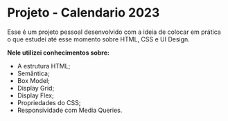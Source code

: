 # Projeto - Calendario 2023

Esse é um projeto pessoal desenvolvido com a ideia de colocar em prática o que estudei até esse momento sobre HTML, CSS e UI Design. 

**Nele utilizei conhecimentos sobre:**

* A estrutura HTML;
* Semântica;
* Box Model;
* Display Grid;
* Display Flex;
* Propriedades do CSS;
* Responsividade com Media Queries.
